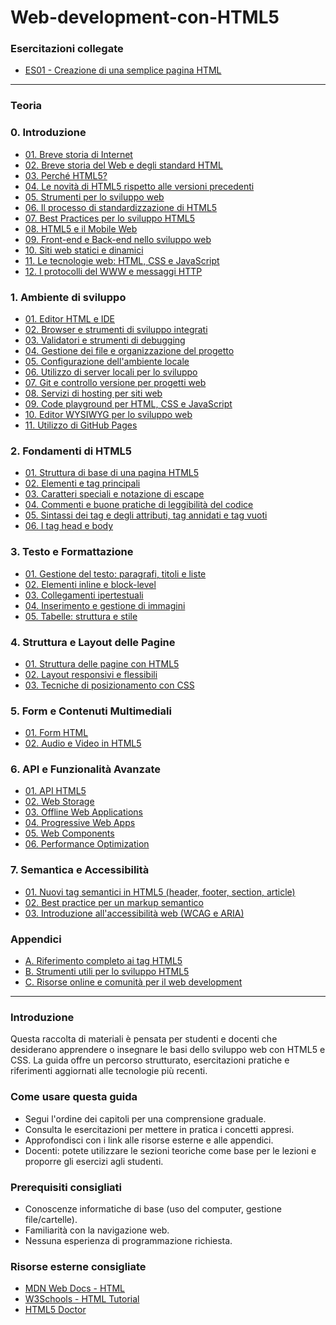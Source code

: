 # Web-development-con-HTML5

### Esercitazioni collegate
- [ES01 - Creazione di una semplice pagina HTML](https://docs.google.com/presentation/d/1FmHPUUSyjOx3dqB9g8L9A-P1pgrQkwHXw1gXjV0BnaQ)

---
### Teoria
### 0. Introduzione
- [01. Breve storia di Internet](<0. Introduzione/01_Breve_storia_di_Internet.md>)
- [02. Breve storia del Web e degli standard HTML](<0. Introduzione/02_Breve_storia_del_Web.md>)
- [03. Perché HTML5?](<0. Introduzione/03_Perche_HTML5.md>)
- [04. Le novità di HTML5 rispetto alle versioni precedenti](<0. Introduzione/04_Novita_HTML5.md>)
- [05. Strumenti per lo sviluppo web](<0. Introduzione/05_Strumenti_sviluppo_web.md>)
- [06. Il processo di standardizzazione di HTML5](<0. Introduzione/06_Processo_standardizzazione_HTML5.md>)
- [07. Best Practices per lo sviluppo HTML5](<0. Introduzione/07_Best_Practices_HTML5.md>)
- [08. HTML5 e il Mobile Web](<0. Introduzione/08_HTML5_Mobile_Web.md>)
- [09. Front-end e Back-end nello sviluppo web](<0. Introduzione/09_Front_end_e_Back_end.md>)
- [10. Siti web statici e dinamici](<0. Introduzione/10_Siti_web_statici_e_dinamici.md>)
- [11. Le tecnologie web: HTML, CSS e JavaScript](<0. Introduzione/11_Tecnologie_web.md>)
- [12. I protocolli del WWW e messaggi HTTP](<0. Introduzione/12_Protocolli_WWW_e_messaggi_HTTP.md>)

### 1. Ambiente di sviluppo
- [01. Editor HTML e IDE](<1. Ambiente di sviluppo/01_Editor_HTML_e_IDE.md>)
- [02. Browser e strumenti di sviluppo integrati](<1. Ambiente di sviluppo/02_Browser_e_strumenti_sviluppo.md>)
- [03. Validatori e strumenti di debugging](<1. Ambiente di sviluppo/03_Validatori_e_strumenti_debugging.md>)
- [04. Gestione dei file e organizzazione del progetto](<1. Ambiente di sviluppo/04_Gestione_file_organizzazione_progetto.md>)
- [05. Configurazione dell'ambiente locale](<1. Ambiente di sviluppo/05_Configurazione_ambiente_locale.md>)
- [06. Utilizzo di server locali per lo sviluppo](<1. Ambiente di sviluppo/06_Utilizzo_server_locali_sviluppo.md>)
- [07. Git e controllo versione per progetti web](<1. Ambiente di sviluppo/07_Git_controllo_versione.md>)
- [08. Servizi di hosting per siti web](<1. Ambiente di sviluppo/08_Servizi_hosting.md>)
- [09. Code playground per HTML, CSS e JavaScript](<1. Ambiente di sviluppo/09_Code_playground.md>)
- [10. Editor WYSIWYG per lo sviluppo web](<1. Ambiente di sviluppo/10_Editor_WYSIWYG.md>)
- [11. Utilizzo di GitHub Pages](<1. Ambiente di sviluppo/11_GitHub_Pages.md>)

### 2. Fondamenti di HTML5
- [01. Struttura di base di una pagina HTML5](<2. Fondamenti di HTML5/01_Struttura_base_HTML5.md>)
- [02. Elementi e tag principali](<2. Fondamenti di HTML5/02_Elementi_tag_principali.md>)
- [03. Caratteri speciali e notazione di escape](<2. Fondamenti di HTML5/03_Caratteri_speciali_escape.md>)
- [04. Commenti e buone pratiche di leggibilità del codice](<2. Fondamenti di HTML5/04_Commenti_buone_pratiche.md>)
- [05. Sintassi dei tag e degli attributi, tag annidati e tag vuoti](<2. Fondamenti di HTML5/05_Sintassi_tag_attributi.md>)
- [06. I tag head e body](<2. Fondamenti di HTML5/06_Tag_head_e_body.md>)

### 3. Testo e Formattazione
- [01. Gestione del testo: paragrafi, titoli e liste](<3. Testo e Formattazione/01_Gestione_testo.md>)
- [02. Elementi inline e block-level](<3. Testo e Formattazione/02_Elementi_inline_block.md>)
- [03. Collegamenti ipertestuali](<3. Testo e Formattazione/03_Collegamenti_ipertestuali.md>)
- [04. Inserimento e gestione di immagini](<3. Testo e Formattazione/04_Inserimento_gestione_immagini.md>)
- [05. Tabelle: struttura e stile](<3. Testo e Formattazione/05_Tabelle_struttura_stile.md>)

### 4. Struttura e Layout delle Pagine
- [01. Struttura delle pagine con HTML5](<4. Struttura e Layout delle Pagine/01_Struttura_pagine_HTML5.md>)
- [02. Layout responsivi e flessibili](<4. Struttura e Layout delle Pagine/02_Layout_responsivi_flessibili.md>)
- [03. Tecniche di posizionamento con CSS](<4. Struttura e Layout delle Pagine/03_Tecniche_posizionamento_CSS.md>)

### 5. Form e Contenuti Multimediali
- [01. Form HTML](<5. Form e Contenuti Multimediali/01_Form_HTML.md>)
- [02. Audio e Video in HTML5](<5. Form e Contenuti Multimediali/02_Audio_Video_HTML5.md>)

### 6. API e Funzionalità Avanzate
- [01. API HTML5](<6. API e Funzionalità Avanzate/01_API_HTML5.md>)
- [02. Web Storage](<6. API e Funzionalità Avanzate/02_Web_Storage.md>)
- [03. Offline Web Applications](<6. API e Funzionalità Avanzate/03_Offline_Web_Applications.md>)
- [04. Progressive Web Apps](<6. API e Funzionalità Avanzate/04_Progressive_Web_Apps.md>)
- [05. Web Components](<6. API e Funzionalità Avanzate/05_Web_Components.md>)
- [06. Performance Optimization](<6. API e Funzionalità Avanzate/06_Performance_Optimization.md>)

### 7. Semantica e Accessibilità
- [01. Nuovi tag semantici in HTML5 (header, footer, section, article)](<7. Semantica e Accessibilità/01_Nuovi_tag_semantici.md>)
- [02. Best practice per un markup semantico](<7. Semantica e Accessibilità/02_Best_practice_markup_semantico.md>)
- [03. Introduzione all'accessibilità web (WCAG e ARIA)](<7. Semantica e Accessibilità/03_Introduzione_accessibilita_web.md>)

### Appendici
- [A. Riferimento completo ai tag HTML5](<Appendici/01_Riferimento_completo_tag_HTML5.md>)
- [B. Strumenti utili per lo sviluppo HTML5](<Appendici/02_Strumenti_utili_sviluppo_HTML5.md>)
- [C. Risorse online e comunità per il web development](<Appendici/03_Risorse_online_comunita.md>)

---
### Introduzione
Questa raccolta di materiali è pensata per studenti e docenti che desiderano apprendere o insegnare le basi dello sviluppo web con HTML5 e CSS. La guida offre un percorso strutturato, esercitazioni pratiche e riferimenti aggiornati alle tecnologie più recenti.

### Come usare questa guida
- Segui l'ordine dei capitoli per una comprensione graduale.
- Consulta le esercitazioni per mettere in pratica i concetti appresi.
- Approfondisci con i link alle risorse esterne e alle appendici.
- Docenti: potete utilizzare le sezioni teoriche come base per le lezioni e proporre gli esercizi agli studenti.

### Prerequisiti consigliati
- Conoscenze informatiche di base (uso del computer, gestione file/cartelle).
- Familiarità con la navigazione web.
- Nessuna esperienza di programmazione richiesta.

### Risorse esterne consigliate
- [MDN Web Docs - HTML](https://developer.mozilla.org/it/docs/Web/HTML)
- [W3Schools - HTML Tutorial](https://www.w3schools.com/html/)
- [HTML5 Doctor](http://html5doctor.com/)


